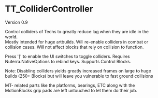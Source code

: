 # TT_ColliderController
Version 0.9

Control colliders of Techs to greatly reduce lag when they are idle in the world.  
Mostly intended for huge artbuilds.  Will re-enable colliders in combat or collision cases.
Will not affect blocks that rely on collision to function.

Press ']' to enable the UI switches to toggle colliders.
Requires Nuterra.NativeOptions to rebind keys.
Supports Control Blocks.

Note: Disabling colliders yields greatly increased frames on large to huge builds (250+ Blocks) but will leave you vulnerable to fast ground collisions

MT- related parts like the platforms, bearings, ETC along with the MotionBlocks grip pads are left untouched to let them do their job.
